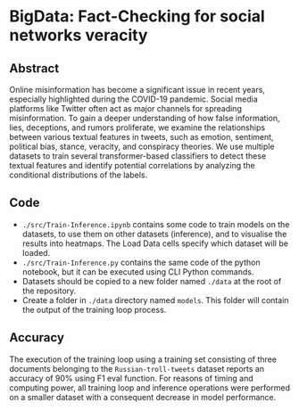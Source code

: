 # BigData: Fact-Checking for social networks veracity
## Abstract
Online misinformation has become a significant issue in recent years, especially highlighted during the COVID-19 pandemic. Social media platforms like Twitter often act as major channels for spreading misinformation. To gain a deeper understanding of how false information, lies, deceptions, and rumors proliferate, we examine the relationships between various textual features in tweets, such as emotion, sentiment, political bias, stance, veracity, and conspiracy theories. We use multiple datasets to train several transformer-based classifiers to detect these textual features and identify potential correlations by analyzing the conditional distributions of the labels.
## Code
- `./src/Train-Inference.ipynb` contains some code to train models on the datasets, to use them on other datasets (inference), and to visualise the results into heatmaps. The Load Data cells specify which dataset will be loaded.
- `./src/Train-Inference.py` contains the same code of the python notebook, but it can be executed using CLI Python commands.
- Datasets should be copied to a new folder named `./data` at the root of the repository. 
- Create a folder in `./data` directory named `models`. This folder will contain the output of the training loop process.
## Accuracy
The execution of the training loop using a training set consisting of three documents belonging to the `Russian-troll-tweets` dataset reports an accuracy of 90% using F1 eval function. For reasons of timing and computing power, all training loop and inference operations were performed on a smaller dataset with a consequent decrease in model performance.
